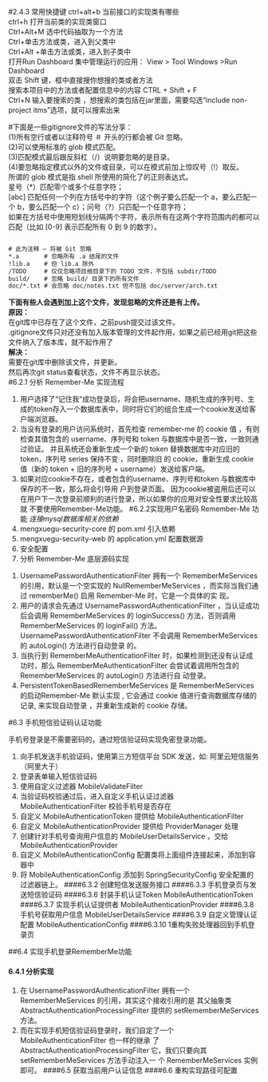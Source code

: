 #2.4.3 常用快捷键
ctrl+alt+b 当前接口的实现类有哪些<br/>
ctrl+h 打开当前类的实现类窗口<br/>
Ctrl+Alt+M 选中代码抽取为一个方法<br/>
Ctrl+单击方法或类，进入到父类中<br/>
Ctrl+Alt +单击方法或类，进入到子类中<br/>
打开Run Dashboard 集中管理运行的应用： View > Tool Windows >Run Dashboard<br/>
双击 Shift 键，框中直接搜你想搜的类或者方法<br/>
搜索本项目中的方法或者配置信息中的内容 CTRL + Shift + F<br/>
Ctrl+N 输入要搜索的类 ，想搜索的类包括在jar里面，需要勾选“include non-project itms”选项，就可以搜索出来<br/>

#下面是一些gitignore文件的写法分享：<br>
(1)所有空行或者以注释符号 ＃ 开头的行都会被 Git 忽略。 <br>
(2)可以使用标准的 glob 模式匹配。 <br>
(3)匹配模式最后跟反斜杠（/）说明要忽略的是目录。 <br>
(4)要忽略指定模式以外的文件或目录，可以在模式前加上惊叹号（!）取反。 <br>
所谓的 glob 模式是指 shell 所使用的简化了的正则表达式。<br>
星号（*）匹配零个或多个任意字符；<br>
[abc] 匹配任何一个列在方括号中的字符（这个例子要么匹配一个 a，要么匹配一个 b，要么匹配一个 c）；问号（?）只匹配一个任意字符；<br>
如果在方括号中使用短划线分隔两个字符，表示所有在这两个字符范围内的都可以匹配（比如 [0-9] 表示匹配所有 0 到 9 的数字）。<br>

```html

# 此为注释 – 将被 Git 忽略
*.a       # 忽略所有 .a 结尾的文件
!lib.a    # 但 lib.a 除外
/TODO     # 仅仅忽略项目根目录下的 TODO 文件，不包括 subdir/TODO
build/    # 忽略 build/ 目录下的所有文件
doc/*.txt # 会忽略 doc/notes.txt 但不包括 doc/server/arch.txt

```
**下面有些人会遇到加上这个文件，发现忽略的文件还是有上传。**<br>
**原因：** <br>
在git库中已存在了这个文件，之前push提交过该文件。 <br>
.gitignore文件只对还没有加入版本管理的文件起作用，如果之前已经用git把这些文件纳入了版本库，就不起作用了 <br>
**解决：** <br>
需要在git库中删除该文件，并更新。 <br>
然后再次git status查看状态，文件不再显示状态。<br>
#6.2.1 分析 Remember-Me 实现流程
1. 用户选择了“记住我”成功登录后，将会把username、随机生成的序列号、生成的token存入一个数据库表中，同时将它们的组合生成一个cookie发送给客户端浏览器。
2. 当没有登录的用户访问系统时，首先检查 remember-me 的 cookie 值 ，有则检查其值包含的 username、序列号和 token 与数据库中是否一致，一致则通过验证。
并且系统还会重新生成一个新的 token 替换数据库中对应旧的 token，序列号 series 保持不变 ，同时删除旧
的 cookie，重新生成 cookie 值（新的 token + 旧的序列号 + username）发送给客户端。
3. 如果对应cookie不存在，或者包含的username、序列号和token 与数据库中保存的不一致，那么将会引导用
户到登录页面。
因为cookie被盗用后还可以在用户下一次登录前顺利的进行登录，所以如果你的应用对安全性要求比较高就
不要使用Remember-Me功能。
#6.2.2实现用户名密码 Remember-Me 功能 
*连接mysql数据库相关的依赖*
1. mengxuegu-security-core 的 pom.xml 引入依赖
2. mengxuegu-security-web 的 application.yml 配置数据源
3. 安全配置
4. 分析 Remember-Me 底层源码实现

 1) UsernamePasswordAuthenticationFilter 拥有一个 RememberMeServices 的引用，默认是一个空实现的
 NullRememberMeServices ，而实际当我们通过 rememberMe() 启用 Remember-Me 时，它是一个具体的实
 现。
 2) 用户的请求会先通过 UsernamePasswordAuthenticationFilter ，当认证成功后会调用 RememberMeServices 的
 loginSuccess() 方法，否则调用 RememberMeServices 的 loginFail() 方法。
 UsernamePasswordAuthenticationFilter 不会调用 RememberMeServices 的 autoLogin() 方法进行自动登录
 的。
 3) 当执行到 RememberMeAuthenticationFilter 时，如果检测到还没有认证成功时，那么
 RememberMeAuthenticationFilter 会尝试着调用所包含的 RememberMeServices 的 autoLogin() 方法进行自
 动登录。
 4) PersistentTokenBasedRememberMeServices 是 RememberMeServices 的启动Remember-Me 默认实现 , 
 它会通过 cookie 值进行查询数据库存储的记录, 来实现自动登录 ，并重新生成新的 cookie 存储。

#6.3 手机短信验证码认证功能

手机号登录是不需要密码的，通过短信验证码实现免密登录功能。
1. 向手机发送手机验证码，使用第三方短信平台 SDK 发送，如: 阿里云短信服务（阿里大于）
2. 登录表单输入短信验证码
3. 使用自定义过滤器 MobileValidateFilter
4. 当验证码校验通过后，进入自定义手机认证过滤器 MobileAuthenticationFilter 校验手机号是否存在
5. 自定义 MobileAuthenticationToken 提供给  MobileAuthenticationFilter
6. 自定义 MobileAuthenticationProvider 提供给 ProviderManager 处理
7. 创建针对手机号查询用户信息的  MobileUserDetailsService ，交给  MobileAuthenticationProvider
8. 自定义 MobileAuthenticationConfig 配置类将上面组件连接起来，添加到容器中
9. 将 MobileAuthenticationConfig 添加到 SpringSecurityConfig 安全配置的过滤器链上。
####6.3.2 创建短信发送服务接口
####6.3.3 手机登录页与发送短信验证码
####6.3.6 封装手机认证Token MobileAuthenticationToken
####6.3.7 实现手机认证提供者 MobileAuthenticationProvider
####6.3.8 手机号获取用户信息 MobileUserDetailsService
####6.3.9 自定义管理认证配置 MobileAuthenticationConfig
####6.3.10 1重构失败处理器回到手机登录页

##6.4 实现手机登录RememberMe功能

#### 6.4.1 分析实现

1. 在 UsernamePasswordAuthenticationFilter 拥有一个 RememberMeServices 的引用，其实这个接收引用的是
其父抽象类 AbstractAuthenticationProcessingFilter 提供的 setRememberMeServices 方法。
2. 而在实现手机短信验证码登录时，我们自定了一个   MobileAuthenticationFilter   也一样的继承
了   AbstractAuthenticationProcessingFilter 它，我们只要向其 setRememberMeServices 方法手动注入一
个 RememberMeServices 实例即可。
####6.5 获取当前用户认证信息
####6.6 重构实现路径可配置



